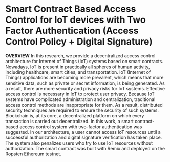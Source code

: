# Smart Contract Based Access Control for IoT devices with Two Factor Authentication (Access Control Policy + Digital Signature)

**OVERVIEW**
In this research, we provide a decentralized access control architecture for Internet of Things (IoT) systems based on smart contracts. Nowadays, IoT is present in practically all spheres of human activity, including healthcare, smart cities, and transportation. IoT (Internet of Things) applications are becoming more prevalent, which means that more sensitive data, such as private or secret information, is being generated. As a result, there are more security and privacy risks for IoT systems. Effective access control is necessary in IoT to protect user privacy. Because IoT systems have complicated administration and centralization, traditional access control methods are inappropriate for them. As a result, distributed security techniques are required to ensure the security of such systems. Blockchain is, at its core, a decentralized platform on which every transaction is carried out decentralized. In this work, a smart contract-based access control system with two-factor authentication was suggested. In our architecture, a user cannot access IoT resources until a successful authorization and digital signature verification has taken place. The system also penalizes users who try to use IoT resources without authorization. The smart contract was built with Remix and deployed on the Ropsten Ethereum testnet.
